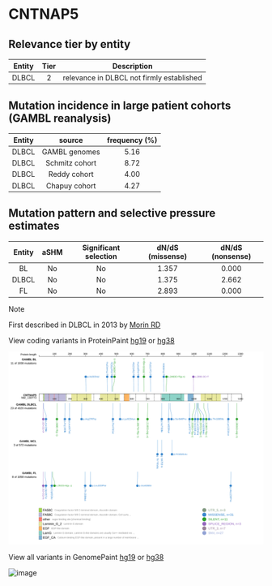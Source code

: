 # CNTNAP5

## Relevance tier by entity

|Entity|Tier|Description                              |
|:------:|:----:|-----------------------------------------|
|DLBCL |2   |relevance in DLBCL not firmly established|

## Mutation incidence in large patient cohorts (GAMBL reanalysis)

|Entity|source        |frequency (%)|
|:------:|:--------------:|:-------------:|
|DLBCL |GAMBL genomes |5.16         |
|DLBCL |Schmitz cohort|8.72         |
|DLBCL |Reddy cohort  |4.00         |
|DLBCL |Chapuy cohort |4.27         |

## Mutation pattern and selective pressure estimates

|Entity|aSHM|Significant selection|dN/dS (missense)|dN/dS (nonsense)|
|:------:|:----:|:---------------------:|:----------------:|:----------------:|
|BL    |No  |No                   |1.357           |0.000           |
|DLBCL |No  |No                   |1.375           |2.662           |
|FL    |No  |No                   |2.893           |0.000           |


> [!NOTE]
> First described in DLBCL in 2013 by [Morin RD](https://pubmed.ncbi.nlm.nih.gov/23699601)


View coding variants in ProteinPaint [hg19](https://www.bcgsc.ca/downloads/morinlab/GAMBL/test/genes/CNTNAP5_protein.html)  or [hg38](https://www.bcgsc.ca/downloads/morinlab/GAMBL/test/genes/CNTNAP5_protein_hg38.html)

![image](images/proteinpaint/CNTNAP5_NM_130773.svg)

View all variants in GenomePaint [hg19](https://www.bcgsc.ca/downloads/morinlab/GAMBL/test/genes/CNTNAP5.html)  or [hg38](https://www.bcgsc.ca/downloads/morinlab/GAMBL/test/genes/CNTNAP5_hg38.html)

![image](images/proteinpaint/CNTNAP5.svg)
